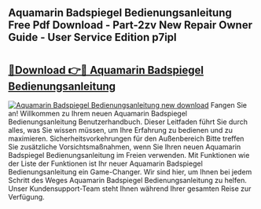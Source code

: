 ## Aquamarin Badspiegel Bedienungsanleitung Free Pdf Download - Part-2zv New Repair Owner Guide - User Service Edition p7ipl

# <h2><a href="http://df655od.blite.top/?on=Aquamarin+Badspiegel+Bedienungsanleitung">🔗Download 👉🔴 Aquamarin Badspiegel Bedienungsanleitung</a></h2>

[![Aquamarin Badspiegel Bedienungsanleitung new download](https://i.imgur.com/lujVjoI.png)](http://df655od.blite.top/?on=Aquamarin+Badspiegel+Bedienungsanleitung)
Fangen Sie an! Willkommen zu Ihrem neuen Aquamarin Badspiegel Bedienungsanleitung Benutzerhandbuch. Dieser Leitfaden führt Sie durch alles, was Sie wissen müssen, um Ihre Erfahrung zu bedienen und zu maximieren. Sicherheitsvorkehrungen für den Außenbereich Bitte treffen Sie zusätzliche Vorsichtsmaßnahmen, wenn Sie Ihren neuen Aquamarin Badspiegel Bedienungsanleitung im Freien verwenden. Mit Funktionen wie der Liste der Funktionen ist Ihr neuer Aquamarin Badspiegel Bedienungsanleitung ein Game-Changer. Wir sind hier, um Ihnen bei jedem Schritt des Weges Aquamarin Badspiegel Bedienungsanleitung zu helfen. Unser Kundensupport-Team steht Ihnen während Ihrer gesamten Reise zur Verfügung.
